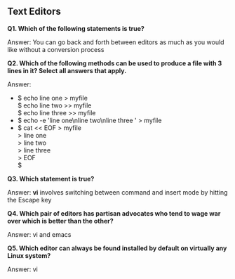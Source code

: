 ## Text Editors

**Q1. Which of the following statements is true?**

Answer: You can go back and forth between editors as much as you would like without a conversion process

**Q2. Which of the following methods can be used to produce a file with 3 lines in it? Select all answers that apply.**

Answer:
*	$ echo line one > myfile
<br>$ echo line two >> myfile
<br>$ echo line three >> myfile
* $ echo -e 'line one\nline two\nline three ' > myfile
*	$ cat << EOF > myfile
<br>> line one
<br>> line two
<br>> line three
<br>> EOF
<br>$

**Q3. Which statement is true?**

Answer:	**vi** involves switching between command and insert mode by hitting the Escape key

**Q4. Which pair of editors has partisan advocates who tend to wage war over which is better than the other?**

Answer:	vi and emacs

**Q5. Which editor can always be found installed by default on virtually any Linux system?**

Answer:	vi



